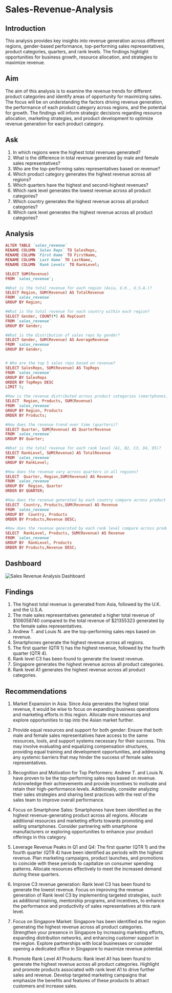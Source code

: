 # Sales-Revenue-Analysis
## Introduction
This analysis provides key insights into revenue generation across different regions, gender-based performance, top-performing sales representatives, product categories, quarters, and rank levels. The findings highlight opportunities for business growth, resource allocation, and strategies to maximize revenue.

## Aim
The aim of this analysis is to examine the revenue trends for different product categories and identify areas of opportunity for maximizing sales. The focus will be on understanding the factors driving revenue generation, the performance of each product category across regions, and the potential for growth. The findings will inform strategic decisions regarding resource allocation, marketing strategies, and product development to optimize revenue generation for each product category.

## Ask
1.	In which regions were the highest total revenues generated?
2.	What is the difference in total revenue generated by male and female sales representatives?
3.	Who are the top-performing sales representatives based on revenue?
4.	Which product category generates the highest revenue across all regions?
5.	Which quarters have the highest and second-highest revenues?
6.	Which rank level generates the lowest revenue across all product categories?
7.	Which country generates the highest revenue across all product categories?
8.	Which rank level generates the highest revenue across all product categories?


   ## Analysis
```ruby
ALTER TABLE `sales_revenue`
RENAME COLUMN `Sales Reps` TO SalesReps,
RENAME COLUMN `First Name` TO FirstName,
RENAME COLUMN `Last Name` TO LastName,
RENAME COLUMN `Rank Levels` TO RankLevel;

SELECT SUM(Revenue)
FROM `sales_revenue`;

#What is the total revenue for each region (Asia, U.K., U.S.A.)?
SELECT Region, SUM(Revenue) AS TotalRevenue
FROM `sales_revenue`
GROUP BY Region;

#What is the total revenue for each country within each region?
SELECT Gender, COUNT(*) AS RepCount
FROM `sales_revenue`
GROUP BY Gender;

#What is the distribution of sales reps by gender?
SELECT Gender, SUM(Revenue) AS AverageRevenue
FROM `sales_revenue`
GROUP BY Gender;


# Who are the top 5 sales reps based on revenue?
SELECT SalesReps, SUM(Revenue) AS TopReps
FROM `sales_revenue`
GROUP BY SalesReps
ORDER BY TopReps DESC
LIMIT 5;

#How is the revenue distributed across product categories (smartphones, laptops, accessories, tablets) in all regions?
SELECT  Region, Products, SUM(Revenue)
FROM `sales_revenue`
GROUP BY Region, Products
ORDER BY Products;

#How does the revenue trend over time (quarters)?
SELECT Quarter, SUM(Revenue) AS QuarterRevenue
FROM `sales_revenue`
GROUP BY Quarter;

#What is the total revenue for each rank level (A1, B2, C3, D4, D5)?
SELECT RankLevel, SUM(Revenue) AS TotalRevenue
FROM `sales_revenue`
GROUP BY RankLevel;

#How does the revenue vary across quarters in all regions?
SELECT  Quarter, Region,SUM(Revenue) AS Revenue
FROM `sales_revenue`
GROUP BY  Region, Quarter
ORDER BY QUARTER;

#How does the revenue generated by each country compare across product categories?
SELECT  Country, Products,SUM(Revenue) AS Revenue
FROM `sales_revenue`
GROUP BY  Country, Products
ORDER BY Products,Revenue DESC;

#How does the revenue generated by each rank level compare across product categories?
SELECT  RankLevel, Products, SUM(Revenue) AS Revenue
FROM `sales_revenue`
GROUP BY  RankLevel, Products
ORDER BY Products,Revenue DESC;
```
## Dashboard
![Sales Revenue Analysis Dashboard](https://github.com/Kadiis/Sales-Revenue-Analysis/assets/106782819/a6a02e58-db15-4338-9c94-a200ce8d09e5)


  ## Findings
1.	The highest total revenue is generated from Asia, followed by the U.K. and the U.S.A.
2.	The male sales representatives generated a higher total revenue of $106058740 compared to the total revenue of $21355323 generated by the female sales representatives.
3.	Andrew T. and Louis N. are the top-performing sales reps based on revenue.
4.	Smartphones generate the highest revenue across all regions.
5.	The first quarter (QTR 1) has the highest revenue, followed by the fourth quarter (QTR 4).
6.	Rank level C3 has been found to generate the lowest revenue.
7.	Singapore generates the highest revenue across all product categories.
8.	Rank level A1 generates the highest revenue across all product categories.


## Recommendations
1.	Market Expansion in Asia: Since Asia generates the highest total revenue, it would be wise to focus on expanding business operations and marketing efforts in this region. Allocate more resources and explore opportunities to tap into the Asian market further.

2.	Provide equal resources and support for both gender: Ensure that both male and female sales representatives have access to the same resources, tools, and support systems necessary for their success. This may involve evaluating and equalizing compensation structures, providing equal training and development opportunities, and addressing any systemic barriers that may hinder the success of female sales representatives.

3.	Recognition and Motivation for Top Performers: Andrew T. and Louis N. have proven to be the top-performing sales reps based on revenue. Acknowledge their achievements and provide incentives to motivate and retain their high-performance levels. Additionally, consider analyzing their sales strategies and sharing best practices with the rest of the sales team to improve overall performance.

4.	Focus on Smartphone Sales: Smartphones have been identified as the highest revenue-generating product across all regions. Allocate additional resources and marketing efforts towards promoting and selling smartphones. Consider partnering with smartphone manufacturers or exploring opportunities to enhance your product offerings in this category.

5.	Leverage Revenue Peaks in Q1 and Q4: The first quarter (QTR 1) and the fourth quarter (QTR 4) have been identified as periods with the highest revenue. Plan marketing campaigns, product launches, and promotions to coincide with these periods to capitalize on consumer spending patterns. Allocate resources effectively to meet the increased demand during these quarters.

6.	Improve C3 revenue generation: Rank level C3 has been found to generate the lowest revenue. Focus on improving the revenue generation of Rank level C3 by implementing targeted strategies, such as additional training, mentorship programs, and incentives, to enhance the performance and productivity of sales representatives at this rank level.

7.	Focus on Singapore Market: Singapore has been identified as the region generating the highest revenue across all product categories. Strengthen your presence in Singapore by increasing marketing efforts, expanding distribution networks, and enhancing customer support in the region. Explore partnerships with local businesses or consider opening a dedicated office in Singapore to maximize revenue potential.

8.	Promote Rank Level A1 Products: Rank level A1 has been found to generate the highest revenue across all product categories. Highlight and promote products associated with rank level A1 to drive further sales and revenue. Develop targeted marketing campaigns that emphasize the benefits and features of these products to attract customers and increase sales.

